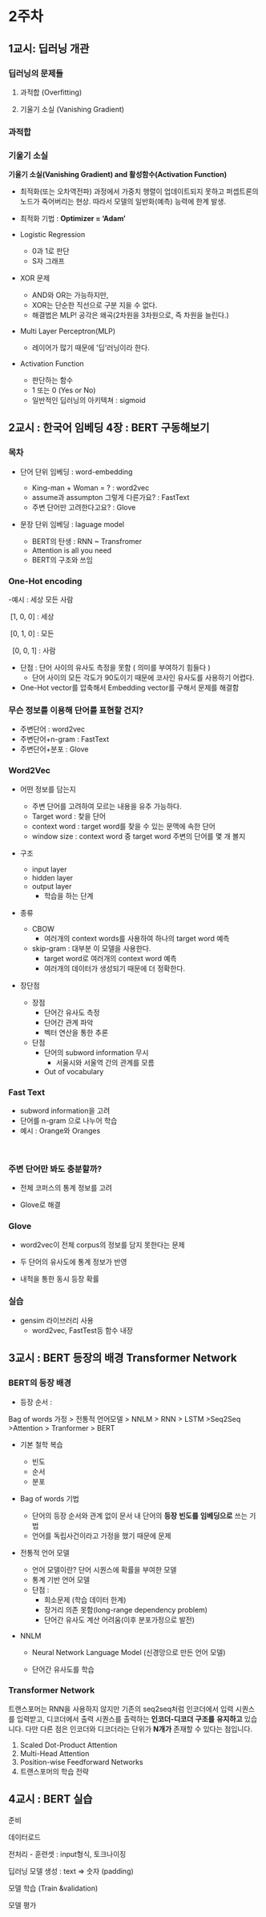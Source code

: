 # 2주차

## 1교시: 딥러닝 개관

### 딥러닝의 문제들

1. 과적합 (Overfitting)

2. 기울기 소실 (Vanishing Gradient)

### 과적합



### 기울기 소실

**기울기 소실(Vanishing Gradient) and 활성함수(Activation Function)** 

- 최적화(또는 오차역전파) 과정에서 가중치 행렬이 업데이트되지 못하고 퍼셉트론의 노드가 죽어버리는 현상. 따라서 모델의 일반화(예측) 능력에 한계 발생.

- 최적화 기법 : **Optimizer = ‘Adam’**

- Logistic Regression
  - 0과 1로 판단
  - S자  그래프
- XOR 문제
  - AND와 OR는 가능하지만,
  - XOR는 단순한 직선으로 구분 지을 수 없다.
  - 해결법은 MLP! 공각은 왜곡(2차원을 3차원으로, 즉 차원을 늘린다.)

- Multi Layer Perceptron(MLP)
  - 레이어가 많기 때문에 '딥'러닝이라 한다.
- Activation Function
  - 판단하는 함수
  - 1 또는 0 (Yes or No)
  - 일반적인 딥러닝의 아키텍쳐 : sigmoid

### 

## 2교시 : 한국어 임베딩 4장 : BERT 구동해보기

### 목차

- 단어 단위 임베딩 : word-embedding
  - King-man + Woman = ? : word2vec
  - assume과 assumpton 그렇게 다른가요? : FastText
  - 주변 단어만 고려한다고요? : Glove

- 문장 단위 임베딩 : laguage model
  - BERT의 탄생 : RNN ~ Transfromer 
  - Attention is all you need
  - BERT의 구조와 쓰임



### One-Hot encoding

-예시 : 세상 모든 사람

​	[1, 0, 0] : 세상

​	[0, 1, 0] : 모든

    [0, 0, 1] : 사람

- 단점 : 단어 사이의 유사도 측정을 못함 ( 의미를 부여하기 힘들다 )
  - 단어 사이의 모든 각도가 90도이기 때문에 코사인 유사도를 사용하기 어렵다.
- One-Hot vector를 압축해서 Embedding vector를 구해서 문제를 해결함

### 무슨 정보를 이용해 단어를 표현할 건지?

- 주변단어 : word2vec
- 주변단어+n-gram : FastText
- 주변단어+분포 : Glove



### Word2Vec

- 어떤 정보를 담는지
  - 주변 단어를 고려하여 모르는 내용을 유추 가능하다.
  - Target word : 찾을 단어
  - context word : target word를 찾을 수 있는 문맥에 속한 단어
  - window size : context word 중 target word 주변의 단어를 몇 개 볼지

- 구조
  - input layer
  - hidden layer
  - output layer
    - 학습을 하는 단계

- 종류
  - CBOW
    - 여러개의 context words를 사용하여 하나의 target word 예측
  - skip-gram : 대부분 이 모델을 사용한다.
    - target word로 여러개의 context word 예측
    - 여러개의 데이터가 생성되기 때문에 더 정확한다.

- 장단점
  - 장점
    - 단어간 유사도 측정
    - 단어간 관계 파악
    - 벡터 연산을 통한 추론
  - 단점
    - 단어의 subword information 무시
      - 서울시와 서울역 간의 관계를 모름
    - Out of vocabulary

### Fast Text

- subword information을 고려
- 단어를 n-gram 으로 나누어 학습
- 예시 : Orange와 Oranges

​	

### 주변 단어만 봐도 충분할까?

- 전체 코퍼스의 통계 정보를 고려

- Glove로 해결



### Glove

- word2vec이 전체 corpus의 정보를 담지 못한다는 문제
- 두 단어의 유사도에 통계 정보가 반영

- 내적을 통한 동시 등장 확률



### 실습

- gensim 라이브러리 사용
  - word2vec, FastTest등 함수 내장  



## 3교시 : BERT 등장의 배경 Transformer Network

### BERT의 등장 배경

- 등장 순서 : 

Bag of words 가정 > 전통적 언어모델 > NNLM > RNN > LSTM >Seq2Seq >Attention > Tranformer > BERT

- 기본 철학 복습
  - 빈도
  - 순서
  - 분포
- Bag of words 기법 
  - 단어의 등장 순서와 관계 없이 
     문서 내 단어의 **등장** **빈도를** **임베딩으로** 쓰는 기법
  - 언어를 독립사건이라고 가정을 했기 때문에 문제
- 전통적 언어 모델
  - 언어 모델이란? 단어 시퀀스에 확률을 부여한 모델
  - 통계 기반 언어 모델
  - 단점 : 
    - 희소문제 (학습 데이터 한계)
    - 장거리 의존 못함(long-range dependency problem)
    - 단어간 유사도 계산 어려움(이후 분포가정으로 발전)

- NNLM

  - Neural Network Language Model (신경망으로 만든 언어 모델)

  - 단어간 유사도를 학습

### Transformer Network

트랜스포머는 RNN을 사용하지 않지만
 기존의 seq2seq처럼 인코더에서 입력 시퀀스를 입력받고, 디코더에서 출력 시퀀스를 출력하는 **인코더-디코더** **구조를** **유지하고** 있습니다. 다만 다른 점은 인코더와 디코더라는 단위가 **N개가** 존재할 수 있다는 점입니다.

1. Scaled Dot-Product Attention
2. Multi-Head Attention
3. Position-wise Feedforward Networks
4. 트랜스포머의 학습 전략



## 4교시 : BERT 실습

준비

데이터로드

전처리 - 훈련셋 : input형식, 토크나이징

딥러닝 모델 생성 : text => 숫자 (padding)

모델 학습 (Train &validation)

모델 평가
